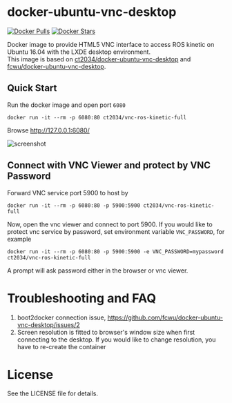 docker-ubuntu-vnc-desktop
=========================

[![Docker Pulls](https://img.shields.io/docker/pulls/ct2034/vnc-ros-kinetic-full.svg)](https://hub.docker.com/r/ct2034/vnc-ros-kinetic-full/)
[![Docker Stars](https://img.shields.io/docker/stars/ct2034/vnc-ros-kinetic-full.svg)](https://hub.docker.com/r/ct2034/vnc-ros-kinetic-full/)

Docker image to provide HTML5 VNC interface to access ROS kinetic on Ubuntu 16.04 with the LXDE desktop environment.  
This image is based on [ct2034/docker-ubuntu-vnc-desktop](https://github.com/ct2034/docker-ubuntu-vnc-desktop) and [fcwu/docker-ubuntu-vnc-desktop](https://github.com/fcwu/docker-ubuntu-vnc-desktop).

Quick Start
-------------------------

Run the docker image and open port `6080`

```
docker run -it --rm -p 6080:80 ct2034/vnc-ros-kinetic-full
```

Browse http://127.0.0.1:6080/

![screenshot](https://raw.github.com/ct2034/docker-ubuntu-vnc-desktop/master/screenshots/ros-kinetic.png)


Connect with VNC Viewer and protect by VNC Password
------------------

Forward VNC service port 5900 to host by

```
docker run -it --rm -p 6080:80 -p 5900:5900 ct2034/vnc-ros-kinetic-full
```

Now, open the vnc viewer and connect to port 5900. If you would like to protect vnc service by password, set environment variable `VNC_PASSWORD`, for example

```
docker run -it --rm -p 6080:80 -p 5900:5900 -e VNC_PASSWORD=mypassword ct2034/vnc-ros-kinetic-full
```

A prompt will ask password either in the browser or vnc viewer.


Troubleshooting and FAQ
==================

1. boot2docker connection issue, https://github.com/fcwu/docker-ubuntu-vnc-desktop/issues/2
2. Screen resolution is fitted to browser's window size when first connecting to the desktop. If you would like to change resolution, you have to re-create the container


License
==================

See the LICENSE file for details.
